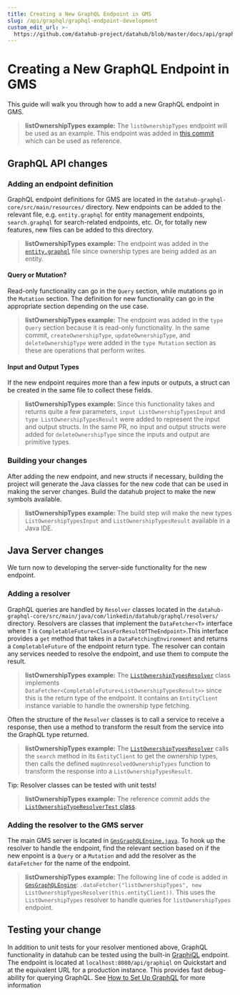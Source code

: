 ```yaml
---
title: Creating a New GraphQL Endpoint in GMS
slug: /api/graphql/graphql-endpoint-development
custom_edit_url: >-
  https://github.com/datahub-project/datahub/blob/master/docs/api/graphql/graphql-endpoint-development.md
---
```


# Creating a New GraphQL Endpoint in GMS

This guide will walk you through how to add a new GraphQL endpoint in GMS.

> **listOwnershipTypes example:** The `listOwnershipTypes` endpoint will be used as an example. This endpoint was added in [this commit](https://github.com/datahub-project/datahub/commit/ea92b86e6ab4cbb18742fb8db6bc11fae8970cdb#diff-df9c96427d45d7af6d92dd6caa23a349357dbc4bdb915768ab4ce000a4286964) which can be used as reference.

## GraphQL API changes

### Adding an endpoint definition

GraphQL endpoint definitions for GMS are located in the `datahub-graphql-core/src/main/resources/` directory. New endpoints can be added to the relevant file, e.g. `entity.graphql` for entity management endpoints, `search.graphql` for search-related endpoints, etc. Or, for totally new features, new files can be added to this directory.

> **listOwnershipTypes example:** The endpoint was added in the [`entity.graphql`](https://github.com/datahub-project/datahub/commit/ea92b86e6ab4cbb18742fb8db6bc11fae8970cdb#diff-df9c96427d45d7af6d92dd6caa23a349357dbc4bdb915768ab4ce000a4286964) file since ownership types are being added as an entity.

#### Query or Mutation?

Read-only functionality can go in the `Query` section, while mutations go in the `Mutation` section. The definition for new functionality can go in the appropriate section depending on the use case.

> **listOwnershipTypes example:** The endpoint was added in the `type Query` section because it is read-only functionality. In the same commit, `createOwnershipType`, `updateOwnershipType`, and `deleteOwnershipType` were added in the `type Mutation` section as these are operations that perform writes.

#### Input and Output Types

If the new endpoint requires more than a few inputs or outputs, a struct can be created in the same file to collect these fields.

> **listOwnershipTypes example:** Since this functionality takes and returns quite a few parameters, `input ListOwnershipTypesInput` and `type ListOwnershipTypesResult` were added to represent the input and output structs. In the same PR, no input and output structs were added for `deleteOwnershipType` since the inputs and output are primitive types.

### Building your changes

After adding the new endpoint, and new structs if necessary, building the project will generate the Java classes for the new code that can be used in making the server changes. Build the datahub project to make the new symbols available.

> **listOwnershipTypes example:** The build step will make the new types `ListOwnershipTypesInput` and `ListOwnershipTypesResult` available in a Java IDE.

## Java Server changes

We turn now to developing the server-side functionality for the new endpoint.

### Adding a resolver

GraphQL queries are handled by `Resolver` classes located in the `datahub-graphql-core/src/main/java/com/linkedin/datahub/graphql/resolvers/` directory. Resolvers are classes that implement the `DataFetcher<T>` interface where `T` is `CompletableFuture<ClassForResultOfTheEndpoint>`.This interface provides a `get` method that takes in a `DataFetchingEnvironment` and returns a `CompletableFuture` of the endpoint return type. The resolver can contain any services needed to resolve the endpoint, and use them to compute the result.

> **listOwnershipTypes example:** The [`ListOwnershipTypesResolver`](https://github.com/datahub-project/datahub/commit/ea92b86e6ab4cbb18742fb8db6bc11fae8970cdb#diff-d2ad02d0ec286017d032640cfdb289fbdad554ef5f439355104766fa068513ac) class implements `DataFetcher<CompletableFuture<ListOwnershipTypesResult>>` since this is the return type of the endpoint. It contains an `EntityClient` instance variable to handle the ownership type fetching.

Often the structure of the `Resolver` classes is to call a service to receive a response, then use a method to transform the result from the service into the GraphQL type returned.

> **listOwnershipTypes example:** The [`ListOwnershipTypesResolver`](https://github.com/datahub-project/datahub/commit/ea92b86e6ab4cbb18742fb8db6bc11fae8970cdb#diff-d2ad02d0ec286017d032640cfdb289fbdad554ef5f439355104766fa068513ac) calls the `search` method in its `EntityClient` to get the ownership types, then calls the defined `mapUnresolvedOwnershipTypes` function to transform the response into a `ListOwnershipTypesResult`.

Tip: Resolver classes can be tested with unit tests!

> **listOwnershipTypes example:** The reference commit adds the [`ListOwnershipTypeResolverTest` class](https://github.com/datahub-project/datahub/commit/ea92b86e6ab4cbb18742fb8db6bc11fae8970cdb#diff-9443d70b221e36e9d47bfa9244673d1cd553a92ae496d03622932ad0a4832045).

### Adding the resolver to the GMS server

The main GMS server is located in [`GmsGraphQLEngine.java`](https://github.com/datahub-project/datahub/blob/master/datahub-graphql-core/src/main/java/com/linkedin/datahub/graphql/GmsGraphQLEngine.java). To hook up the resolver to handle the endpoint, find the relevant section based on if the new enpoint is a `Query` or a `Mutation` and add the resolver as the `dataFetcher` for the name of the endpoint.

> **listOwnershipTypes example:** The following line of code is added in [`GmsGraphQLEngine`](https://github.com/datahub-project/datahub/commit/ea92b86e6ab4cbb18742fb8db6bc11fae8970cdb#diff-e04c9c2d80cbfd7aa7e3e0f867248464db0f6497684661132d6ead81ded21856): `.dataFetcher("listOwnershipTypes", new ListOwnershipTypesResolver(this.entityClient))`. This uses the `ListOwnershipTypes` resolver to handle queries for `listOwnershipTypes` endpoint.

## Testing your change

In addition to unit tests for your resolver mentioned above, GraphQL functionality in datahub can be tested using the built-in [GraphiQL](https://www.gatsbyjs.com/docs/how-to/querying-data/running-queries-with-graphiql/) endpoint. The endpoint is located at `localhost:8080/api/graphiql` on Quickstart and at the equivalent URL for a production instance. This provides fast debug-ability for querying GraphQL. See [How to Set Up GraphQL](./how-to-set-up-graphql.md#graphql-explorer-graphiql) for more information
